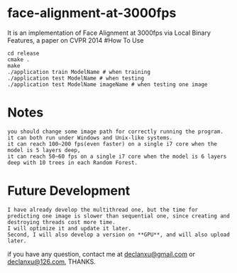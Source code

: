 # face-alignment-at-3000fps
It is an implementation of Face Alignment at 3000fps via Local Binary Features, a paper on CVPR 2014
#How To Use
```
cd release
cmake .
make
./application train ModelName # when training
./application test ModelName # when testing 
./application test ModelName imageName # when testing one image
```
# Notes
    you should change some image path for correctly running the program.
    it can both run under Windows and Unix-like systems.
    it can reach 100~200 fps(even faster) on a single i7 core when the model is 5 layers deep,
    it can reach 50~60 fps on a single i7 core when the model is 6 layers deep with 10 trees in each Random Forest.


# Future Development
    I have already develop the multithread one, but the time for predicting one image is slower than sequential one, since creating and destroying threads cost more time.
    I will optimize it and update it later.
    Second, I will also develop a version on **GPU**, and will also upload later.

if you have any question, contact me at declanxu@gmail.com or declanxu@126.com, THANKS.
